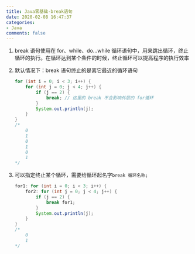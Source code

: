 ```yaml
---
title: Java零基础-break语句
date: 2020-02-08 16:47:37
categories:
- Java
comments: false
---
```




1. break 语句使用在 for、while、do...while 循环语句中，用来跳出循环，终止循环的执行。在循环达到某个条件的时候，终止循环可以提高程序的执行效率

<!-- more -->

2. 默认情况下：break 语句终止的是离它最近的循环语句

    ```java
    for (int i = 0; i < 3; i++) {
        for (int j = 0; j < 4; j++) {
            if (j == 2) {
                break; // 这里的 break 不会影响外层的 for循环
            }
            System.out.println(j);
        }
    }
    /*
        0
        1
        0
        1
        0
        1
    */
    ```

3. 可以指定终止某个循环，需要给循环起名字`break 循环名称;`

    ```java
    for1: for (int i = 0; i < 3; i++) {
        for2: for (int j = 0; j < 4; j++) {
            if (j == 2) {
                break for1;
            }
            System.out.println(j);
        }
    }
    /*
        0
        1
    */
    ```

